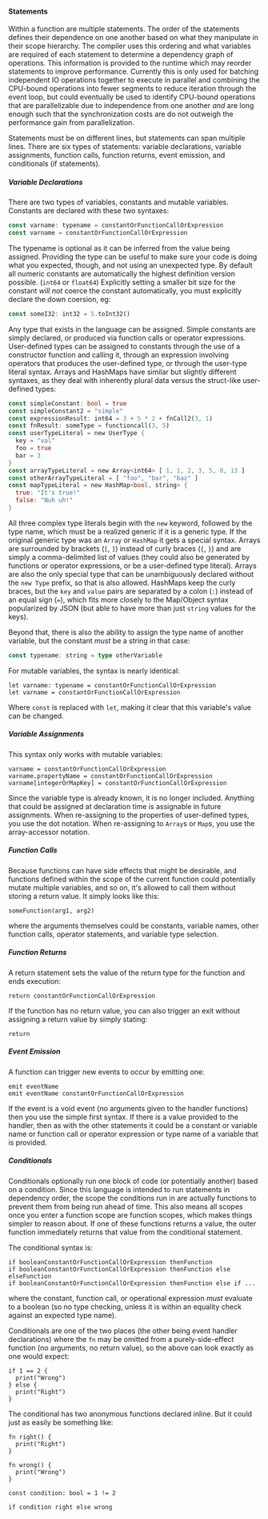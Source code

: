 #### Statements

Within a function are multiple statements. The order of the statements defines their dependence on one another based on what they manipulate in their scope hierarchy. The compiler uses this ordering and what variables are required of each statement to determine a dependency graph of operations. This information is provided to the runtime which may reorder statements to improve performance. Currently this is only used for batching independent IO operations together to execute in parallel and combining the CPU-bound operations into fewer segments to reduce iteration through the event loop, but could eventually be used to identify CPU-bound operations that are parallelizable due to independence from one another *and* are long enough such that the synchronization costs are do not outweigh the performance gain from parallelization.

Statements must be on different lines, but statements can span multiple lines. There are six types of statements: variable declarations, variable assignments, function calls, function returns, event emission, and conditionals (if statements).

##### Variable Declarations

There are two types of variables, constants and mutable variables. Constants are declared with these two syntaxes:

```rust
const varname: typename = constantOrFunctionCallOrExpression
const varname = constantOrFunctionCallOrExpression
```

The typename is optional as it can be inferred from the value being assigned. Providing the type can be useful to make sure your code is doing what you expected, though, and not using an unexpected type. By default all numeric constants are automatically the highest definition version possible. (`int64` or `float64`) Explicitly setting a smaller bit size for the constant *will not* coerce the constant automatically, you must explicitly declare the down coersion, eg:

```rust
const someI32: int32 = 5.toInt32()
```

Any type that exists in the language can be assigned. Simple constants are simply declared, or produced via function calls or operator expressions. User-defined types can be assigned to constants through the use of a constructor function and calling it, through an expression involving operators that produces the user-defined type, or through the user-type literal syntax. Arrays and HashMaps have similar but slightly different syntaxes, as they deal with inherently plural data versus the struct-like user-defined types:

```rust
const simpleConstant: bool = true
const simpleConstant2 = "simple"
const expressionResult: int64 = 3 + 5 * 2 + fnCall2(3, 1)
const fnResult: someType = functioncall(3, 5)
const userTypeLiteral = new UserType {
  key = "val"
  foo = true
  bar = 3
}
const arrayTypeLiteral = new Array<int64> [ 1, 1, 2, 3, 5, 8, 13 ]
const otherArrayTypeLiteral = [ "foo", "bar", "baz" ]
const mapTypeLiteral = new HashMap<bool, string> {
  true: "It's true!"
  false: "Nuh uh!"
}
```

All three complex type literals begin with the `new` keyword, followed by the type name, which must be a realized generic if it is a generic type. If the original generic type was an `Array` or `HashMap` it gets a special syntax. Arrays are surrounded by brackets (`[`, `]`) instead of curly braces (`{`, `}`) and are simply a comma-delimited list of values (they could also be generated by functions or operator expressions, or be a user-defined type literal). Arrays are also the only special type that can be unambiguously declared without the `new Type` prefix, so that is also allowed. HashMaps keep the curly braces, but the `key` and `value` pairs are separated by a colon (`:`) instead of an equal sign (`=`), which fits more closely to the Map/Object syntax popularized by JSON (but able to have more than just `string` values for the keys).

Beyond that, there is also the ability to assign the type name of another variable, but the constant *must* be a string in that case:

```rust
const typename: string = type otherVariable
```

For mutable variables, the syntax is nearly identical:

```
let varname: typename = constantOrFunctionCallOrExpression 
let varname = constantOrFunctionCallOrExpression
```

Where `const` is replaced with `let`, making it clear that this variable's value can be changed.

##### Variable Assignments

This syntax only works with mutable variables:

```
varname = constantOrFunctionCallOrExpression
varname.propertyName = constantOrFunctionCallOrExpression
varname[integerOrMapKey] = constantOrFunctionCallOrExpression
```

Since the variable type is already known, it is no longer included. Anything that could be assigned at declaration time is assignable in future assignments. When re-assigning to the properties of user-defined types, you use the dot notation. When re-assigning to `Array`s or `Map`s, you use the array-accessor notation.

##### Function Calls

Because functions can have side effects that might be desirable, and functions defined within the scope of the current function could potentially mutate multiple variables, and so on, it's allowed to call them without storing a return value. It simply looks like this:

```
someFunction(arg1, arg2)
```

where the arguments themselves could be constants, variable names, other function calls, operator statements, and variable type selection.

##### Function Returns

A return statement sets the value of the return type for the function and ends execution:

```
return constantOrFunctionCallOrExpression
```

If the function has no return value, you can also trigger an exit without assigning a return value by simply stating:

```
return
```

##### Event Emission

A function can trigger new events to occur by emitting one:

```
emit eventName
emit eventName constantOrFunctionCallOrExpression
```

If the event is a void event (no arguments given to the handler functions) then you use the simple first syntax. If there is a value provided to the handler, then as with the other statements it could be a constant or variable name or function call or operator expression or type name of a variable that is provided.

##### Conditionals

Conditionals optionally run one block of code (or potentially another) based on a condition. Since this language is intended to run statements in dependency order, the scope the conditions run in are actually functions to prevent them from being run ahead of time. This also means all scopes once you enter a function scope are function scopes, which makes things simpler to reason about. If one of these functions returns a value, the outer function immediately returns that value from the conditional statement.

The conditional syntax is:

```
if booleanConstantOrFunctionCallOrExpression thenFunction
if booleanConstantOrFunctionCallOrExpression thenFunction else elseFunction
if booleanConstantOrFunctionCallOrExpression thenFunction else if ...
```

where the constant, function call, or operational expression *must* evaluate to a boolean (so no type checking, unless it is within an equality check against an expected type name).

Conditionals are one of the two places (the other being event handler declarations) where the `fn` may be omitted from a purely-side-effect function (no arguments, no return value), so the above can look exactly as one would expect:

```
if 1 == 2 {
  print("Wrong")
} else {
  print("Right")
}
```

The conditional has two anonymous functions declared inline. But it could just as easily be something like:

```
fn right() {
  print("Right")
}

fn wrong() {
  print("Wrong")
}

const condition: bool = 1 != 2

if condition right else wrong
```

